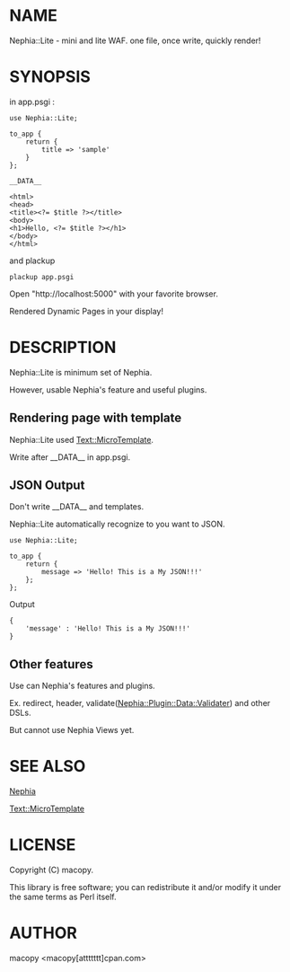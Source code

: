 # NAME

Nephia::Lite - mini and lite WAF. one file, once write, quickly render!

# SYNOPSIS

in app.psgi :

    use Nephia::Lite;

    to_app {
        return {
            title => 'sample'
        }
    };

    __DATA__

    <html>
    <head>
    <title><?= $title ?></title>
    <body>
    <h1>Hello, <?= $title ?></h1>
    </body>
    </html>

and plackup

    plackup app.psgi

Open "http://localhost:5000" with your favorite browser.

Rendered Dynamic Pages in your display!

# DESCRIPTION

Nephia::Lite is minimum set of Nephia.

However, usable Nephia's feature and useful plugins.

## Rendering page with template

Nephia::Lite used [Text::MicroTemplate](http://search.cpan.org/perldoc?Text::MicroTemplate).

Write after \_\_DATA\_\_ in app.psgi.

## JSON Output

Don't write \_\_DATA\_\_ and templates.

Nephia::Lite automatically recognize to you want to JSON.

    use Nephia::Lite;

    to_app {
        return {
            message => 'Hello! This is a My JSON!!!'
        };
    };

Output

    {
        'message' : 'Hello! This is a My JSON!!!'
    }

## Other features

Use can Nephia's features and plugins.

Ex. redirect, header, validate([Nephia::Plugin::Data::Validater](http://search.cpan.org/perldoc?Nephia::Plugin::Data::Validater)) and other DSLs.

But cannot use Nephia Views yet.

# SEE ALSO

[Nephia](http://search.cpan.org/perldoc?Nephia)

[Text::MicroTemplate](http://search.cpan.org/perldoc?Text::MicroTemplate)

# LICENSE

Copyright (C) macopy.

This library is free software; you can redistribute it and/or modify
it under the same terms as Perl itself.

# AUTHOR

macopy <macopy\[attttttt\]cpan.com>
